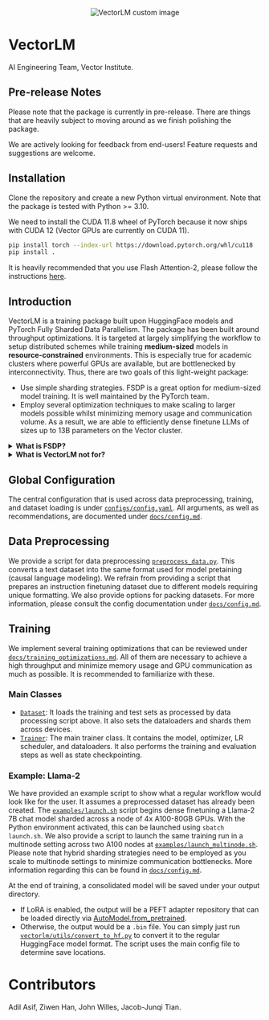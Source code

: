 <p align="center">
  <img src="vectorlm.png" alt="VectorLM custom image"/>
</p>

# VectorLM

AI Engineering Team, Vector Institute.

## Pre-release Notes

Please note that the package is currently in pre-release. There are things that are heavily subject to moving around as we finish polishing the package.

We are actively looking for feedback from end-users! Feature requests and suggestions are welcome.

## Installation

Clone the repository and create a new Python virtual environment. Note that the package is tested with Python >= 3.10.

We need to install the CUDA 11.8 wheel of PyTorch because it now ships with CUDA 12 (Vector GPUs are currently on CUDA 11).

```bash
pip install torch --index-url https://download.pytorch.org/whl/cu118
pip install .
```

It is heavily recommended that you use Flash Attention-2, please follow the instructions [here](https://github.com/Dao-AILab/flash-attention).

## Introduction

VectorLM is a training package built upon HuggingFace models and PyTorch Fully Sharded Data Parallelism. The package has been built around throughput optimizations. It is targeted at largely simplifying the workflow to setup distributed schemes while training **medium-sized** models in **resource-constrained** environments. This is especially true for academic clusters where powerful GPUs are available, but are bottlenecked by interconnectivity. Thus, there are two goals of this light-weight package:
* Use simple sharding strategies. FSDP is a great option for medium-sized model training. It is well maintained by the PyTorch team.
* Employ several optimization techniques to make scaling to larger models possible whilst minimizing memory usage and communication volume. As a result, we are able to efficiently dense finetune LLMs of sizes up to 13B parameters on the Vector cluster.

<details>
<summary><b>What is FSDP?</b></summary>
Also known as ZeRO - Stage 3 sharding, it is a purely data-parallel training scheme built similar to Distributed Data Parallel, except it evenly shards optimizer states and model parameters as well within worker process groups. A good introduction can be found <a href="https://engineering.fb.com/2021/07/15/open-source/fsdp/">here</a>.
</details>

<details>
<summary><b>What is VectorLM not for?</b></summary>
Our package is designed for lightweight operations and is not intended for training very large models. It's primarily focused on facilitating Vector researchers in training moderately-sized models (on the order of 13B parameters) more efficiently. For very large model training setups requiring 3D distributed training strategies, we suggest exploring specialized frameworks like Megatron-LM and DeepSpeed, which are better equipped for such demands.
</details>

## Global Configuration
The central configuration that is used across data preprocessing, training, and dataset loading is under [`configs/config.yaml`](configs/config.yaml). All arguments, as well as recommendations, are documented under [`docs/config.md`](docs/config.md).

## Data Preprocessing

We provide a script for data preprocessing [`preprocess_data.py`](preprocess_data.py). This converts a text dataset into the same format used for model pretaining (causal language modeling). We refrain from providing a script that prepares an instruction finetuning dataset due to different models requiring unique formatting. We also provide options for packing datasets. For more information, please consult the config documentation under [`docs/config.md`](docs/config.md).

## Training

We implement several training optimizations that can be reviewed under [`docs/training_optimizations.md`](docs/training_optimizations.md). All of them are necessary to achieve a high throughput and minimize memory usage and GPU communication as much as possible. It is recommended to familiarize with these.

### Main Classes

* [`Dataset`](vectorlm/dataset.py): It loads the training and test sets as processed by data processing script above. It also sets the dataloaders and shards them across devices.
* [`Trainer`](vectorlm/trainer.py): The main trainer class. It contains the model, optimizer, LR scheduler, and dataloaders. It also performs the training and evaluation steps as well as state checkpointing.

### Example: Llama-2

We have provided an example script to show what a regular workflow would look like for the user. It assumes a preprocessed dataset has already been created. The [`examples/launch.sh`](examples/launch.sh) script begins dense finetuning a Llama-2 7B chat model sharded across a node of 4x A100-80GB GPUs. With the Python environment activated, this can be launched using `sbatch launch.sh`. We also provide a script to launch the same training run in a multinode setting across two A100 nodes at [`examples/launch_multinode.sh`](examples/launch_multinode.sh). Please note that hybrid sharding strategies need to be employed as you scale to multinode settings to minimize communication bottlenecks. More information regarding this can be found in [`docs/config.md`](docs/config.md).

At the end of training, a consolidated model will be saved under your output directory. 
- If LoRA is enabled, the output will be a PEFT adapter repository that can be loaded directly via [AutoModel.from_pretrained](https://huggingface.co/docs/transformers/main/en/peft#load-a-peft-adapter). 
- Otherwise, the output would be a `.bin` file. You can simply just run [`vectorlm/utils/convert_to_hf.py`](vectorlm/utils/convert_to_hf.py) to convert it to the regular HuggingFace model format. The script uses the main config file to determine save locations.

# Contributors

Adil Asif, Ziwen Han, John Willes, Jacob-Junqi Tian.
